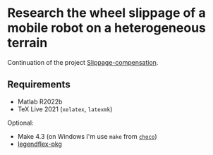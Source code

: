 # Research the wheel slippage of a mobile robot on a heterogeneous terrain

Continuation of the project [Slippage-compensation](https://github.com/BrOleg5/Slippage-compensation).

## Requirements

- Matlab R2022b
- TeX Live 2021 (`xelatex`, `latexmk`)

Optional:

- Make 4.3 (on Windows I'm use `make` from [`choco`](https://community.chocolatey.org/packages/make#individual))
- [legendflex-pkg](https://github.com/kakearney/legendflex-pkg/tree/master)
